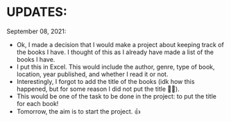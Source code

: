 # UPDATES:

September 08, 2021:
- Ok, I made a decision that I would make a project about keeping track of the books I have. I thought of this as I already have made a list of the books I have. 
- I put this in Excel. This would include the author, genre, type of book, location, year published, and whether I read it or not.
- Interestingly, I forgot to add the title of the books (idk how this happened, but for some reason I did not put the title 🤷‍♀️).
- This would be one of the task to be done in the project: to put the title for each book!
- Tomorrow, the aim is to start the project. 👍
